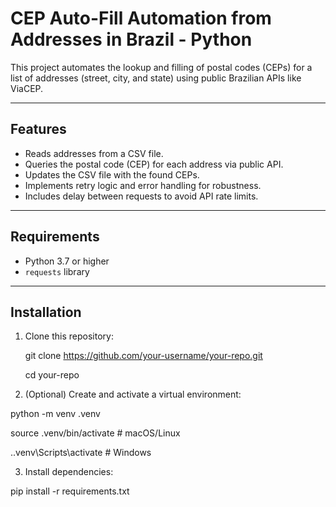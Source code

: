 # CEP Auto-Fill Automation from Addresses in Brazil - Python

This project automates the lookup and filling of postal codes (CEPs) for a list of addresses (street, city, and state) using public Brazilian APIs like ViaCEP.

---

## Features

- Reads addresses from a CSV file.
- Queries the postal code (CEP) for each address via public API.
- Updates the CSV file with the found CEPs.
- Implements retry logic and error handling for robustness.
- Includes delay between requests to avoid API rate limits.

---

## Requirements

- Python 3.7 or higher
- `requests` library

---

## Installation

1. Clone this repository:

  
   git clone https://github.com/your-username/your-repo.git
   
   cd your-repo


2. (Optional) Create and activate a virtual environment:


python -m venv .venv

source .venv/bin/activate    # macOS/Linux

.\.venv\Scripts\activate     # Windows


3. Install dependencies:

pip install -r requirements.txt



